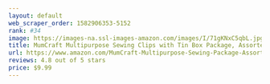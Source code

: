 ```yaml
---
layout: default 
﻿web_scraper_order: 1582906353-5152
rank: #34
image: https://images-na.ssl-images-amazon.com/images/I/71gKNxC5qbL.jpg
title: MumCraft Multipurpose Sewing Clips with Tin Box Package, Assorted Colors, Pack of 100
url: https://www.amazon.com/MumCraft-Multipurpose-Sewing-Package-Assorted/dp/B001PNIWT2/ref=zg_mw_arts-crafts_34?_encoding=UTF8&psc=1&refRID=AC0VFVM6SB4FTE33VGXN
reviews: 4.8 out of 5 stars
price: $9.99 
---
```

